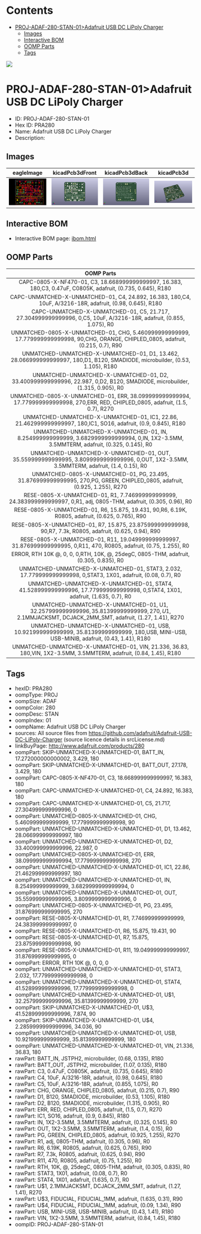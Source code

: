 



Contents
========

* [PROJ-ADAF-280-STAN-01>Adafruit USB DC LiPoly Charger](#proj-adaf-280-stan-01adafruit-usb-dc-lipoly-charger)
	* [Images](#images)
	* [Interactive BOM](#interactive-bom)
	* [OOMP Parts](#oomp-parts)
	* [Tags](#tags)
  
![][im]
# PROJ-ADAF-280-STAN-01>Adafruit USB DC LiPoly Charger

- ID: PROJ-ADAF-280-STAN-01
- Hex ID: PRA280
- Name: Adafruit USB DC LiPoly Charger
- Description: 

## Images
  
  

|eagleImage|kicadPcb3dFront|kicadPcb3dBack|kicadPcb3d|
| :---: | :---: | :---: | :---: |
|[![eagleImage](eagleImage_140.png)](eagleImage_600.png)|[![kicadPcb3dFront](kicadPcb3dFront_140.png)](kicadPcb3dFront_600.png)|[![kicadPcb3dBack](kicadPcb3dBack_140.png)](kicadPcb3dBack_600.png)|[![kicadPcb3d](kicadPcb3d_140.png)](kicadPcb3d_600.png)|

## Interactive BOM

- Interactive BOM page: [ibom.html](kicad/bom/ibom.html)

## OOMP Parts
  

|OOMP Parts|
| :---: |
|CAPC-0805-X-NF470-01, C3, 18.668999999999997, 16.383, 180,C3, 0.47uF, C0805K, adafruit, (0.735, 0.645), R180|
|CAPC-UNMATCHED-X-UNMATCHED-01, C4, 24.892, 16.383, 180,C4, 10uF, A/3216-18R, adafruit, (0.98, 0.645), R180|
|CAPC-UNMATCHED-X-UNMATCHED-01, C5, 21.717, 27.304999999999996, 0,C5, 10uF, A/3216-18R, adafruit, (0.855, 1.075), R0|
|UNMATCHED-0805-X-UNMATCHED-01, CHG, 5.460999999999999, 17.779999999999998, 90,CHG, ORANGE, CHIPLED_0805, adafruit, (0.215, 0.7), R90|
|UNMATCHED-UNMATCHED-X-UNMATCHED-01, D1, 13.462, 28.066999999999997, 180,D1, B120, SMADIODE, microbuilder, (0.53, 1.105), R180|
|UNMATCHED-UNMATCHED-X-UNMATCHED-01, D2, 33.400999999999996, 22.987, 0,D2, B120, SMADIODE, microbuilder, (1.315, 0.905), R0|
|UNMATCHED-0805-X-UNMATCHED-01, ERR, 38.099999999999994, 17.779999999999998, 270,ERR, RED, CHIPLED_0805, adafruit, (1.5, 0.7), R270|
|UNMATCHED-UNMATCHED-X-UNMATCHED-01, IC1, 22.86, 21.462999999999997, 180,IC1, SO16, adafruit, (0.9, 0.845), R180|
|UNMATCHED-UNMATCHED-X-UNMATCHED-01, IN, 8.254999999999999, 3.6829999999999994, 0,IN, 1X2-3.5MM, 3.5MMTERM, adafruit, (0.325, 0.145), R0|
|UNMATCHED-UNMATCHED-X-UNMATCHED-01, OUT, 35.559999999999995, 3.8099999999999996, 0,OUT, 1X2-3.5MM, 3.5MMTERM, adafruit, (1.4, 0.15), R0|
|UNMATCHED-0805-X-UNMATCHED-01, PG, 23.495, 31.876999999999995, 270,PG, GREEN, CHIPLED_0805, adafruit, (0.925, 1.255), R270|
|RESE-0805-X-UNMATCHED-01, R1, 7.746999999999999, 24.383999999999997, 0,R1, adj, 0805-THM, adafruit, (0.305, 0.96), R0|
|RESE-0805-X-UNMATCHED-01, R6, 15.875, 19.431, 90,R6, 6.19K, R0805, adafruit, (0.625, 0.765), R90|
|RESE-0805-X-UNMATCHED-01, R7, 15.875, 23.875999999999998, 90,R7, 7.3k, R0805, adafruit, (0.625, 0.94), R90|
|RESE-0805-X-UNMATCHED-01, R11, 19.049999999999997, 31.876999999999995, 0,R11, 470, R0805, adafruit, (0.75, 1.255), R0|
|ERROR, RTH 10K @, 0, 0, 0,RTH, 10K, @, 25degC, 0805-THM, adafruit, (0.305, 0.835), R0|
|UNMATCHED-UNMATCHED-X-UNMATCHED-01, STAT3, 2.032, 17.779999999999998, 0,STAT3, 1X01, adafruit, (0.08, 0.7), R0|
|UNMATCHED-UNMATCHED-X-UNMATCHED-01, STAT4, 41.528999999999996, 17.779999999999998, 0,STAT4, 1X01, adafruit, (1.635, 0.7), R0|
|UNMATCHED-UNMATCHED-X-UNMATCHED-01, U$1, 32.257999999999996, 35.81399999999999, 270,U$1, 2.1MMJACKSMT, DCJACK_2MM_SMT, adafruit, (1.27, 1.41), R270|
|UNMATCHED-UNMATCHED-X-UNMATCHED-01, USB, 10.921999999999999, 35.81399999999999, 180,USB, MINI-USB, USB-MINIB, adafruit, (0.43, 1.41), R180|
|UNMATCHED-UNMATCHED-X-UNMATCHED-01, VIN, 21.336, 36.83, 180,VIN, 1X2-3.5MM, 3.5MMTERM, adafruit, (0.84, 1.45), R180|

## Tags

- hexID: PRA280
- oompType: PROJ
- oompSize: ADAF
- oompColor: 280
- oompDesc: STAN
- oompIndex: 01
- oompName: Adafruit USB DC LiPoly Charger
- sources: All source files from https://github.com/adafruit/Adafruit-USB-DC-LiPoly-Charger (source licence details in srcLicense.md)
- linkBuyPage: http://www.adafruit.com/products/280
- oompPart: SKIP-UNMATCHED-X-UNMATCHED-01, BATT_IN, 17.272000000000002, 3.429, 180
- oompPart: SKIP-UNMATCHED-X-UNMATCHED-01, BATT_OUT, 27.178, 3.429, 180
- oompPart: CAPC-0805-X-NF470-01, C3, 18.668999999999997, 16.383, 180
- oompPart: CAPC-UNMATCHED-X-UNMATCHED-01, C4, 24.892, 16.383, 180
- oompPart: CAPC-UNMATCHED-X-UNMATCHED-01, C5, 21.717, 27.304999999999996, 0
- oompPart: UNMATCHED-0805-X-UNMATCHED-01, CHG, 5.460999999999999, 17.779999999999998, 90
- oompPart: UNMATCHED-UNMATCHED-X-UNMATCHED-01, D1, 13.462, 28.066999999999997, 180
- oompPart: UNMATCHED-UNMATCHED-X-UNMATCHED-01, D2, 33.400999999999996, 22.987, 0
- oompPart: UNMATCHED-0805-X-UNMATCHED-01, ERR, 38.099999999999994, 17.779999999999998, 270
- oompPart: UNMATCHED-UNMATCHED-X-UNMATCHED-01, IC1, 22.86, 21.462999999999997, 180
- oompPart: UNMATCHED-UNMATCHED-X-UNMATCHED-01, IN, 8.254999999999999, 3.6829999999999994, 0
- oompPart: UNMATCHED-UNMATCHED-X-UNMATCHED-01, OUT, 35.559999999999995, 3.8099999999999996, 0
- oompPart: UNMATCHED-0805-X-UNMATCHED-01, PG, 23.495, 31.876999999999995, 270
- oompPart: RESE-0805-X-UNMATCHED-01, R1, 7.746999999999999, 24.383999999999997, 0
- oompPart: RESE-0805-X-UNMATCHED-01, R6, 15.875, 19.431, 90
- oompPart: RESE-0805-X-UNMATCHED-01, R7, 15.875, 23.875999999999998, 90
- oompPart: RESE-0805-X-UNMATCHED-01, R11, 19.049999999999997, 31.876999999999995, 0
- oompPart: ERROR, RTH 10K @, 0, 0, 0
- oompPart: UNMATCHED-UNMATCHED-X-UNMATCHED-01, STAT3, 2.032, 17.779999999999998, 0
- oompPart: UNMATCHED-UNMATCHED-X-UNMATCHED-01, STAT4, 41.528999999999996, 17.779999999999998, 0
- oompPart: UNMATCHED-UNMATCHED-X-UNMATCHED-01, U$1, 32.257999999999996, 35.81399999999999, 270
- oompPart: SKIP-UNMATCHED-X-UNMATCHED-01, U$3, 41.528999999999996, 7.874, 90
- oompPart: SKIP-UNMATCHED-X-UNMATCHED-01, U$4, 2.2859999999999996, 34.036, 90
- oompPart: UNMATCHED-UNMATCHED-X-UNMATCHED-01, USB, 10.921999999999999, 35.81399999999999, 180
- oompPart: UNMATCHED-UNMATCHED-X-UNMATCHED-01, VIN, 21.336, 36.83, 180
- rawPart: BATT_IN, JSTPH2, microbuilder, (0.68, 0.135), R180
- rawPart: BATT_OUT, JSTPH2, microbuilder, (1.07, 0.135), R180
- rawPart: C3, 0.47uF, C0805K, adafruit, (0.735, 0.645), R180
- rawPart: C4, 10uF, A/3216-18R, adafruit, (0.98, 0.645), R180
- rawPart: C5, 10uF, A/3216-18R, adafruit, (0.855, 1.075), R0
- rawPart: CHG, ORANGE, CHIPLED_0805, adafruit, (0.215, 0.7), R90
- rawPart: D1, B120, SMADIODE, microbuilder, (0.53, 1.105), R180
- rawPart: D2, B120, SMADIODE, microbuilder, (1.315, 0.905), R0
- rawPart: ERR, RED, CHIPLED_0805, adafruit, (1.5, 0.7), R270
- rawPart: IC1, SO16, adafruit, (0.9, 0.845), R180
- rawPart: IN, 1X2-3.5MM, 3.5MMTERM, adafruit, (0.325, 0.145), R0
- rawPart: OUT, 1X2-3.5MM, 3.5MMTERM, adafruit, (1.4, 0.15), R0
- rawPart: PG, GREEN, CHIPLED_0805, adafruit, (0.925, 1.255), R270
- rawPart: R1, adj, 0805-THM, adafruit, (0.305, 0.96), R0
- rawPart: R6, 6.19K, R0805, adafruit, (0.625, 0.765), R90
- rawPart: R7, 7.3k, R0805, adafruit, (0.625, 0.94), R90
- rawPart: R11, 470, R0805, adafruit, (0.75, 1.255), R0
- rawPart: RTH, 10K, @, 25degC, 0805-THM, adafruit, (0.305, 0.835), R0
- rawPart: STAT3, 1X01, adafruit, (0.08, 0.7), R0
- rawPart: STAT4, 1X01, adafruit, (1.635, 0.7), R0
- rawPart: U$1, 2.1MMJACKSMT, DCJACK_2MM_SMT, adafruit, (1.27, 1.41), R270
- rawPart: U$3, FIDUCIAL, FIDUCIAL_1MM, adafruit, (1.635, 0.31), R90
- rawPart: U$4, FIDUCIAL, FIDUCIAL_1MM, adafruit, (0.09, 1.34), R90
- rawPart: USB, MINI-USB, USB-MINIB, adafruit, (0.43, 1.41), R180
- rawPart: VIN, 1X2-3.5MM, 3.5MMTERM, adafruit, (0.84, 1.45), R180
- oompID: PROJ-ADAF-280-STAN-01



[im]: kicadPcb3d_450.png
